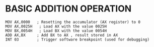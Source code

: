 # BASIC ADDITION OPERATION

    MOV AX,0000   ; Resetting the accumulator (AX register) to 0
    MOV AX,0025H   ; Load AX with the value 0025H
    MOV BX,0054H   ; Load BX with the value 0054H
    ADD AX,BX     ; Add BX to AX , result stored in AX
    INT 03        ; Trigger software breakpoint (used for debugging)
